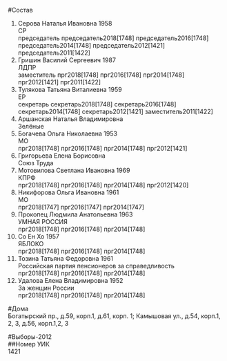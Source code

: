 #Состав  
1. Серова Наталья Ивановна 1958  
    СР  
    председатель председатель2018[1748] председатель2016[1748] председатель2014[1748] председатель2012[1421] председатель2011[1422]  
2. Гришин Василий Сергеевич 1987  
    ЛДПР  
    заместитель прг2018[1748] прг2016[1748] прг2014[1748] прг2012[1421] прг2011[1422]  
3. Тулякова Татьяна Виталиевна 1959  
    ЕР  
    секретарь секретарь2018[1748] секретарь2016[1748] секретарь2014[1748] секретарь2012[1421] заместитель2011[1422]  
4. Аршанская Наталья Владимировна  
    Зелёные  
5. Богачева Ольга Николаевна 1953  
    МО  
    прг2018[1748] прг2016[1748] прг2014[1748] прг2012[1421]  
6. Григорьева Елена Борисовна  
    Союз Труда  
7. Мотовилова Светлана Ивановна 1969  
    КПРФ  
    прг2018[1748] прг2016[1748] прг2014[1748] прг2012[1420]  
8. Никифорова Ольга Ивановна 1961  
    МО  
    прг2018[1747] прг2016[1747] прг2014[1747]  
9. Прокопец Людмила Анатольевна 1963  
    УМНАЯ РОССИЯ  
    прг2018[1748] прг2016[1748] прг2014[1748]  
10. Со Ен Хо 1957  
    ЯБЛОКО  
    прг2018[1748] прг2016[1748] прг2014[1748]  
11. Тозина Татьяна Федоровна 1961  
    Российская партия пенсионеров за справедливость  
    прг2018[1748] прг2016[1748] прг2014[1748]  
12. Удалова Елена Владимировна 1952  
    За женщин России  
    прг2018[1748] прг2016[1748] прг2014[1748]  
  
#Дома  
Богатырский пр., д.59, корп.1, д.61, корп. 1;  Камышовая ул.,  д.54, корп.1, 2, 3, д.56, корп.1,2, 3  
  
#Выборы-2012  
##Номер УИК  
1421  
